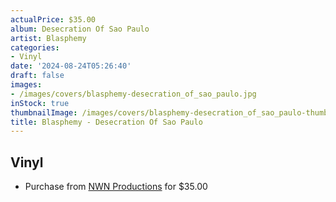 ```yaml
---
actualPrice: $35.00
album: Desecration Of Sao Paulo
artist: Blasphemy
categories:
- Vinyl
date: '2024-08-24T05:26:40'
draft: false
images:
- /images/covers/blasphemy-desecration_of_sao_paulo.jpg
inStock: true
thumbnailImage: /images/covers/blasphemy-desecration_of_sao_paulo-thumb.jpg
title: Blasphemy - Desecration Of Sao Paulo
---
```


## Vinyl
* Purchase from [NWN Productions](http://shop.nwnprod.com/index.php?route=product/product&path=75&product_id=54909&sort=pd.name&order=ASC) for $35.00

